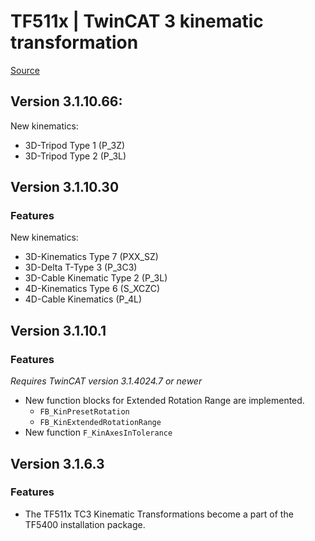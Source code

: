 # TF511x | TwinCAT 3 kinematic transformation

[Source](https://infosys.beckhoff.com/content/1033/tf5110-tf5113_tc3_kinematic_transformation/6419206411.html?id=829293443396162550)

## Version 3.1.10.66:

New kinematics:

-   3D-Tripod Type 1 (P_3Z)
-   3D-Tripod Type 2 (P_3L)

## Version 3.1.10.30

### Features

New kinematics:

-   3D-Kinematics Type 7 (PXX_SZ)
-   3D-Delta T-Type 3 (P_3C3)
-   3D-Cable Kinematic Type 2 (P_3L)
-   4D-Kinematics Type 6 (S_XCZC)
-   4D-Cable Kinematics (P_4L)

## Version 3.1.10.1

### Features

_Requires TwinCAT version 3.1.4024.7 or newer_

-   New function blocks for Extended Rotation Range are implemented.
    -   `FB_KinPresetRotation`
    -   `FB_KinExtendedRotationRange`
-   New function `F_KinAxesInTolerance`

## Version 3.1.6.3

### Features

-   The TF511x TC3 Kinematic Transformations become a part of the TF5400 installation package.
